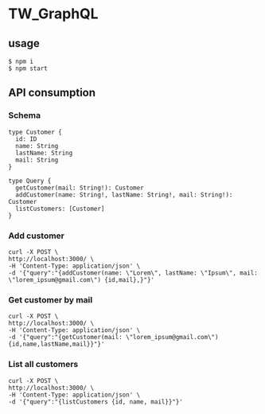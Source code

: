 # TW_GraphQL #

## usage ##

    $ npm i
    $ npm start

## API consumption ##

### Schema ###

    type Customer {
      id: ID
      name: String
      lastName: String
      mail: String
    }

    type Query {
      getCustomer(mail: String!): Customer
      addCustomer(name: String!, lastName: String!, mail: String!): Customer
      listCustomers: [Customer]
    }

### Add customer ###

    curl -X POST \
    http://localhost:3000/ \
    -H 'Content-Type: application/json' \
    -d '{"query":"{addCustomer(name: \"Lorem\", lastName: \"Ipsum\", mail:  \"lorem_ipsum@gmail.com\") {id,mail},}"}'

### Get customer by mail ###

    curl -X POST \
    http://localhost:3000/ \
    -H 'Content-Type: application/json' \
    -d '{"query":"{getCustomer(mail: \"lorem_ipsum@gmail.com\") {id,name,lastName,mail}}"}'

### List all customers ###

    curl -X POST \
    http://localhost:3000/ \
    -H 'Content-Type: application/json' \
    -d '{"query":"{listCustomers {id, name, mail}}"}'
